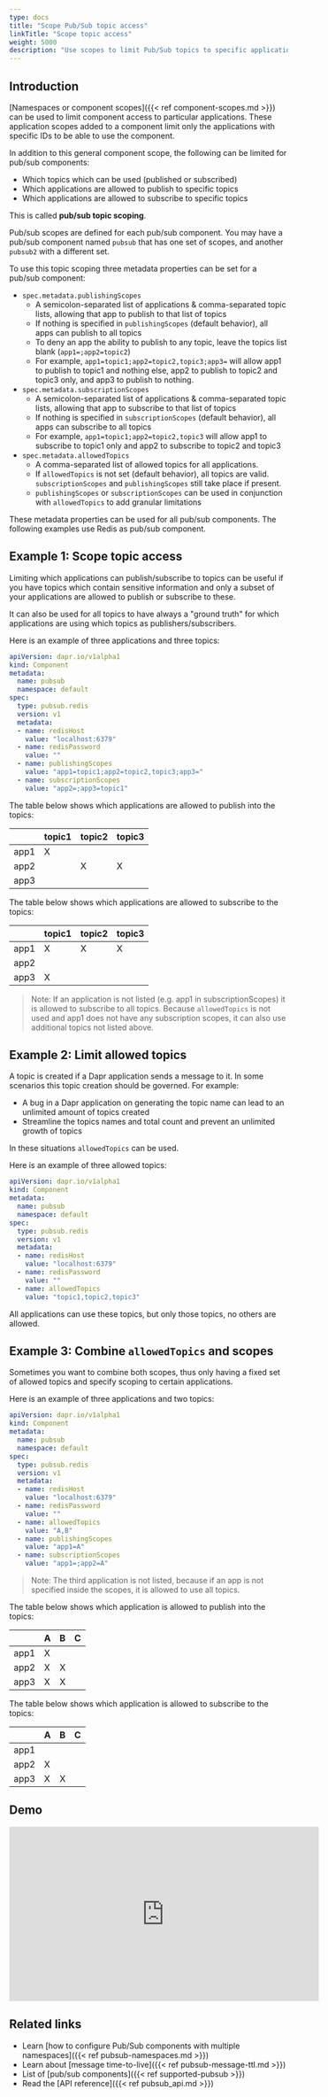 ```yaml
---
type: docs
title: "Scope Pub/Sub topic access"
linkTitle: "Scope topic access"
weight: 5000
description: "Use scopes to limit Pub/Sub topics to specific applications"
---
```


## Introduction

[Namespaces or component scopes]({{< ref component-scopes.md >}}) can be used to limit component access to particular applications. These application scopes added to a component limit only the applications with specific IDs to be able to use the component.

In addition to this general component scope, the following can be limited for pub/sub components:
- Which topics which can be used (published or subscribed)
- Which applications are allowed to publish to specific topics
- Which applications are allowed to subscribe to specific topics

This is called **pub/sub topic scoping**.

Pub/sub scopes are defined for each pub/sub component.  You may have a pub/sub component named `pubsub` that has one set of scopes, and another `pubsub2` with a different set.

To use this topic scoping three metadata properties can be set for a pub/sub component:
- `spec.metadata.publishingScopes`
  - A semicolon-separated list of applications & comma-separated topic lists, allowing that app to publish to that list of topics
  - If nothing is specified in `publishingScopes` (default behavior), all apps can publish to all topics
  - To deny an app the ability to publish to any topic, leave the topics list blank (`app1=;app2=topic2`)
  - For example, `app1=topic1;app2=topic2,topic3;app3=` will allow app1 to publish to topic1 and nothing else, app2 to publish to topic2 and topic3 only, and app3 to publish to nothing.
- `spec.metadata.subscriptionScopes`
  - A semicolon-separated list of applications & comma-separated topic lists, allowing that app to subscribe to that list of topics
  - If nothing is specified in `subscriptionScopes` (default behavior), all apps can subscribe to all topics
  - For example, `app1=topic1;app2=topic2,topic3` will allow app1 to subscribe to topic1 only and app2 to subscribe to topic2 and topic3
- `spec.metadata.allowedTopics`
  - A comma-separated list of allowed topics for all applications.
  - If `allowedTopics` is not set (default behavior), all topics are valid. `subscriptionScopes` and `publishingScopes` still take place if present.
  - `publishingScopes` or `subscriptionScopes` can be used in conjunction with `allowedTopics` to add granular limitations

These metadata properties can be used for all pub/sub components. The following examples use Redis as pub/sub component.

## Example 1: Scope topic access

Limiting which applications can publish/subscribe to topics can be useful if you have topics which contain sensitive information and only a subset of your applications are allowed to publish or subscribe to these.

It can also be used for all topics to have always a "ground truth" for which applications are using which topics as publishers/subscribers.

Here is an example of three applications and three topics:
```yaml
apiVersion: dapr.io/v1alpha1
kind: Component
metadata:
  name: pubsub
  namespace: default
spec:
  type: pubsub.redis
  version: v1
  metadata:
  - name: redisHost
    value: "localhost:6379"
  - name: redisPassword
    value: ""
  - name: publishingScopes
    value: "app1=topic1;app2=topic2,topic3;app3="
  - name: subscriptionScopes
    value: "app2=;app3=topic1"
```

The table below shows which applications are allowed to publish into the topics:

|      | topic1 | topic2 | topic3 |
|------|--------|--------|--------|
| app1 | X      |        |        |
| app2 |        | X      | X      |
| app3 |        |        |        |

The table below shows which applications are allowed to subscribe to the topics:

|      | topic1 | topic2 | topic3 |
|------|--------|--------|--------|
| app1 | X      | X      | X      |
| app2 |        |        |        |
| app3 | X      |        |        |

> Note: If an application is not listed (e.g. app1 in subscriptionScopes) it is allowed to subscribe to all topics. Because `allowedTopics` is not used and app1 does not have any subscription scopes, it can also use additional topics not listed above.

## Example 2: Limit allowed topics

A topic is created if a Dapr application sends a message to it. In some scenarios this topic creation should be governed. For example:
- A bug in a Dapr application on generating the topic name can lead to an unlimited amount of topics created
- Streamline the topics names and total count and prevent an unlimited growth of topics

In these situations `allowedTopics` can be used.

Here is an example of three allowed topics:
```yaml
apiVersion: dapr.io/v1alpha1
kind: Component
metadata:
  name: pubsub
  namespace: default
spec:
  type: pubsub.redis
  version: v1
  metadata:
  - name: redisHost
    value: "localhost:6379"
  - name: redisPassword
    value: ""
  - name: allowedTopics
    value: "topic1,topic2,topic3"
```

All applications can use these topics, but only those topics, no others are allowed.

## Example 3: Combine `allowedTopics` and scopes

Sometimes you want to combine both scopes, thus only having a fixed set of allowed topics and specify scoping to certain applications.

Here is an example of three applications and two topics:
```yaml
apiVersion: dapr.io/v1alpha1
kind: Component
metadata:
  name: pubsub
  namespace: default
spec:
  type: pubsub.redis
  version: v1
  metadata:
  - name: redisHost
    value: "localhost:6379"
  - name: redisPassword
    value: ""
  - name: allowedTopics
    value: "A,B"
  - name: publishingScopes
    value: "app1=A"
  - name: subscriptionScopes
    value: "app1=;app2=A"
```

> Note: The third application is not listed, because if an app is not specified inside the scopes, it is allowed to use all topics.

The table below shows which application is allowed to publish into the topics:

|      | A | B | C |
|------|---|---|---|
| app1 | X |   |   |
| app2 | X | X |   |
| app3 | X | X |   |

The table below shows which application is allowed to subscribe to the topics:

|      | A | B | C |
|------|---|---|---|
| app1 |   |   |   |
| app2 | X |   |   |
| app3 | X | X |   |


## Demo

<iframe width="560" height="315" src="https://www.youtube.com/embed/7VdWBBGcbHQ?start=513" frameborder="0" allow="accelerometer; autoplay; clipboard-write; encrypted-media; gyroscope; picture-in-picture" allowfullscreen></iframe>

## Related links

- Learn [how to configure Pub/Sub components with multiple namespaces]({{< ref pubsub-namespaces.md >}})
- Learn about [message time-to-live]({{< ref pubsub-message-ttl.md >}})
- List of [pub/sub components]({{< ref supported-pubsub >}})
- Read the [API reference]({{< ref pubsub_api.md >}})
